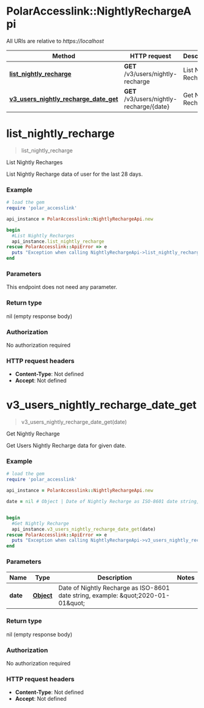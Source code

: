 # PolarAccesslink::NightlyRechargeApi

All URIs are relative to *https://localhost*

Method | HTTP request | Description
------------- | ------------- | -------------
[**list_nightly_recharge**](NightlyRechargeApi.md#list_nightly_recharge) | **GET** /v3/users/nightly-recharge | List Nightly Recharges
[**v3_users_nightly_recharge_date_get**](NightlyRechargeApi.md#v3_users_nightly_recharge_date_get) | **GET** /v3/users/nightly-recharge/{date} | Get Nightly Recharge


# **list_nightly_recharge**
> list_nightly_recharge

List Nightly Recharges

List Nightly Recharge data of user for the last 28 days.

### Example
```ruby
# load the gem
require 'polar_accesslink'

api_instance = PolarAccesslink::NightlyRechargeApi.new

begin
  #List Nightly Recharges
  api_instance.list_nightly_recharge
rescue PolarAccesslink::ApiError => e
  puts "Exception when calling NightlyRechargeApi->list_nightly_recharge: #{e}"
end
```

### Parameters
This endpoint does not need any parameter.

### Return type

nil (empty response body)

### Authorization

No authorization required

### HTTP request headers

 - **Content-Type**: Not defined
 - **Accept**: Not defined



# **v3_users_nightly_recharge_date_get**
> v3_users_nightly_recharge_date_get(date)

Get Nightly Recharge

Get Users Nightly Recharge data for given date.

### Example
```ruby
# load the gem
require 'polar_accesslink'

api_instance = PolarAccesslink::NightlyRechargeApi.new

date = nil # Object | Date of Nightly Recharge as ISO-8601 date string, example: \"2020-01-01\"


begin
  #Get Nightly Recharge
  api_instance.v3_users_nightly_recharge_date_get(date)
rescue PolarAccesslink::ApiError => e
  puts "Exception when calling NightlyRechargeApi->v3_users_nightly_recharge_date_get: #{e}"
end
```

### Parameters

Name | Type | Description  | Notes
------------- | ------------- | ------------- | -------------
 **date** | [**Object**](.md)| Date of Nightly Recharge as ISO-8601 date string, example: \&quot;2020-01-01\&quot; |

### Return type

nil (empty response body)

### Authorization

No authorization required

### HTTP request headers

 - **Content-Type**: Not defined
 - **Accept**: Not defined



